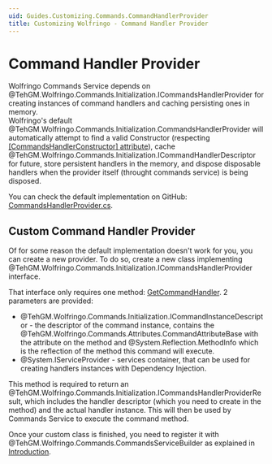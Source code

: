 ```yaml
---
uid: Guides.Customizing.Commands.CommandHandlerProvider
title: Customizing Wolfringo - Command Handler Provider
---
```


# Command Handler Provider
Wolfringo Commands Service depends on @TehGM.Wolfringo.Commands.Initialization.ICommandsHandlerProvider for creating instances of command handlers and caching persisting ones in memory.  
Wolfringo's default @TehGM.Wolfringo.Commands.Initialization.CommandsHandlerProvider will automatically attempt to find a valid Constructor (respecting [\[CommandsHandlerConstructor\] attribute](xref:TehGM.Wolfringo.Commands.CommandsHandlerConstructorAttribute)), cache @TehGM.Wolfringo.Commands.Initialization.ICommandHandlerDescriptor for future, store persistent handlers in the memory, and dispose disposable handlers when the provider itself (throught commands service) is being disposed.

You can check the default implementation on GitHub: [CommandsHandlerProvider.cs](https://github.com/TehGM/Wolfringo/blob/master/Wolfringo.Commands/Initialization/CommandsHandlerProvider.cs).

## Custom Command Handler Provider
Of for some reason the default implementation doesn't work for you, you can create a new provider. To do so, create a new class implementing @TehGM.Wolfringo.Commands.Initialization.ICommandsHandlerProvider interface.

That interface only requires one method: [GetCommandHandler](xref:TehGM.Wolfringo.Commands.Initialization.ICommandsHandlerProvider.GetCommandHandler(TehGM.Wolfringo.Commands.Initialization.ICommandInstanceDescriptor,System.IServiceProvider)). 2 parameters are provided:
- @TehGM.Wolfringo.Commands.Initialization.ICommandInstanceDescriptor - the descriptor of the command instance, contains the @TehGM.Wolfringo.Commands.Attributes.CommandAttributeBase with the attribute on the method and @System.Reflection.MethodInfo which is the reflection of the method this command will execute.
- @System.IServiceProvider - services container, that can be used for creating handlers instances with Dependency Injection.

This method is required to return an @TehGM.Wolfringo.Commands.Initialization.ICommandsHandlerProviderResult, which includes the handler descriptor (which you need to create in the method) and the actual handler instance. This will then be used by Commands Service to execute the command method.

Once your custom class is finished, you need to register it with @TehGM.Wolfringo.Commands.CommandsServiceBuilder as explained in [Introduction](xref:Guides.Customizing.Intro).